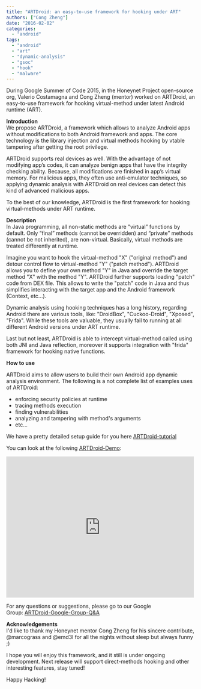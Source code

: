 ```yaml
---
title: "ARTDroid: an easy-to-use framework for hooking under ART"
authors: ["Cong Zheng"]
date: "2016-02-02"
categories: 
  - "android"
tags: 
  - "android"
  - "art"
  - "dynamic-analysis"
  - "gsoc"
  - "hook"
  - "malware"
---
```


During Google Summer of Code 2015, in the Honeynet Project open-source org, Valerio Costamagna and Cong Zheng (mentor) worked on ARTDroid, an easy-to-use framework for hooking virtual-method under latest Android runtime (ART).

**Introduction**  
We propose ARTDroid, a framework which allows to analyze Android apps without modifications to both Android framework and apps. The core technology is the library injection and virtual methods hooking by vtable tampering after getting the root privilege.

ARTDroid supports real devices as well. With the advantage of not modifying app’s codes, it can analyze benign apps that have the integrity checking ability. Because, all modifications are finished in app’s virtual memory. For malicious apps, they often use anti-emulator techniques, so applying dynamic analysis with ARTDroid on real devices can detect this kind of advanced malicious apps.

To the best of our knowledge, ARTDroid is the first framework for hooking virtual-methods under ART runtime.

**Description**  
In Java programming, all non-static methods are "virtual” functions by default. Only “final” methods (cannot be overridden) and “private” methods (cannot be not inherited), are non-virtual. Basically, virtual methods are treated differently at runtime.

Imagine you want to hook the virtual-method "X" ("original method") and detour control flow to virtual-method "Y" ("patch method"). ARTDroid allows you to define your own method "Y" in Java and override the target method "X" with the method "Y". ARTDroid further supports loading "patch" code from DEX file. This allows to write the "patch" code in Java and thus simplifies interacting with the target app and the Android framework (Context, etc...).

Dynamic analysis using hooking techniques has a long history, regarding Android there are various tools, like: "DroidBox", "Cuckoo-Droid", "Xposed", "Frida". While these tools are valuable, they usually fail to running at all different Android versions under ART runtime.

Last but not least, ARTDroid is able to intercept virtual-method called using both JNI and Java reflection, moreover it supports integration with "frida" framework for hooking native functions.

**How to use**

ARTDroid aims to allow users to build their own Android app dynamic analysis environment. The following is a not complete list of examples uses of ARTDroid:

- enforcing security policies at runtime  
- tracing methods execution  
- finding vulnerabilities  
- analyzing and tampering with method's arguments  
- etc...

We have a pretty detailed setup guide for you here [ARTDroid-tutorial](https://vaioco.github.io/)

You can look at the following [ARTDroid-Demo](https://vimeo.com/138221439):

<iframe src="https://player.vimeo.com/video/138221439" width="500" height="375" frameborder="0" webkitallowfullscreen mozallowfullscreen="" allowfullscreen=""></iframe>

For any questions or suggestions, please go to our Google Group: [ARTDroid-Google-Group-Q&A](https://groups.google.com/forum/#!forum/artdroid)

**Acknowledgements**  
I'd like to thank my Honeynet mentor Cong Zheng for his sincere contribute, @marcograss and @emd3l for all the nights without sleep but always funny ;)

I hope you will enjoy this framework, and it still is under ongoing development. Next release will support direct-methods hooking and other interesting features, stay tuned!

Happy Hacking!
